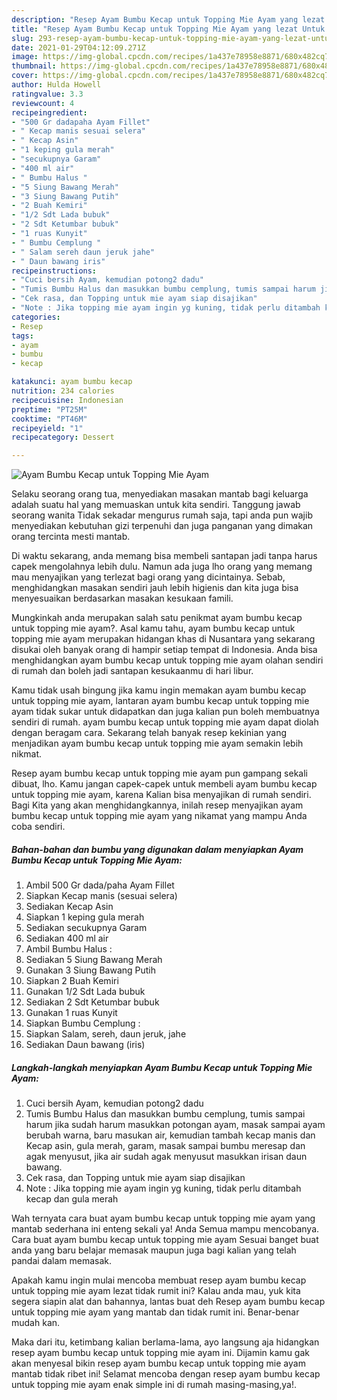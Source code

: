 ```yaml
---
description: "Resep Ayam Bumbu Kecap untuk Topping Mie Ayam yang lezat Untuk Jualan"
title: "Resep Ayam Bumbu Kecap untuk Topping Mie Ayam yang lezat Untuk Jualan"
slug: 293-resep-ayam-bumbu-kecap-untuk-topping-mie-ayam-yang-lezat-untuk-jualan
date: 2021-01-29T04:12:09.271Z
image: https://img-global.cpcdn.com/recipes/1a437e78958e8871/680x482cq70/ayam-bumbu-kecap-untuk-topping-mie-ayam-foto-resep-utama.jpg
thumbnail: https://img-global.cpcdn.com/recipes/1a437e78958e8871/680x482cq70/ayam-bumbu-kecap-untuk-topping-mie-ayam-foto-resep-utama.jpg
cover: https://img-global.cpcdn.com/recipes/1a437e78958e8871/680x482cq70/ayam-bumbu-kecap-untuk-topping-mie-ayam-foto-resep-utama.jpg
author: Hulda Howell
ratingvalue: 3.3
reviewcount: 4
recipeingredient:
- "500 Gr dadapaha Ayam Fillet"
- " Kecap manis sesuai selera"
- " Kecap Asin"
- "1 keping gula merah"
- "secukupnya Garam"
- "400 ml air"
- " Bumbu Halus "
- "5 Siung Bawang Merah"
- "3 Siung Bawang Putih"
- "2 Buah Kemiri"
- "1/2 Sdt Lada bubuk"
- "2 Sdt Ketumbar bubuk"
- "1 ruas Kunyit"
- " Bumbu Cemplung "
- " Salam sereh daun jeruk jahe"
- " Daun bawang iris"
recipeinstructions:
- "Cuci bersih Ayam, kemudian potong2 dadu"
- "Tumis Bumbu Halus dan masukkan bumbu cemplung, tumis sampai harum jika sudah harum masukkan potongan ayam, masak sampai ayam berubah warna, baru masukan air, kemudian tambah kecap manis dan Kecap asin, gula merah, garam, masak sampai bumbu meresap dan agak menyusut, jika air sudah agak menyusut masukkan irisan daun bawang."
- "Cek rasa, dan Topping untuk mie ayam siap disajikan"
- "Note : Jika topping mie ayam ingin yg kuning, tidak perlu ditambah kecap dan gula merah"
categories:
- Resep
tags:
- ayam
- bumbu
- kecap

katakunci: ayam bumbu kecap 
nutrition: 234 calories
recipecuisine: Indonesian
preptime: "PT25M"
cooktime: "PT46M"
recipeyield: "1"
recipecategory: Dessert

---
```



![Ayam Bumbu Kecap untuk Topping Mie Ayam](https://img-global.cpcdn.com/recipes/1a437e78958e8871/680x482cq70/ayam-bumbu-kecap-untuk-topping-mie-ayam-foto-resep-utama.jpg)

Selaku seorang orang tua, menyediakan masakan mantab bagi keluarga adalah suatu hal yang memuaskan untuk kita sendiri. Tanggung jawab seorang  wanita Tidak sekadar mengurus rumah saja, tapi anda pun wajib menyediakan kebutuhan gizi terpenuhi dan juga panganan yang dimakan orang tercinta mesti mantab.

Di waktu  sekarang, anda memang bisa membeli santapan jadi tanpa harus capek mengolahnya lebih dulu. Namun ada juga lho orang yang memang mau menyajikan yang terlezat bagi orang yang dicintainya. Sebab, menghidangkan masakan sendiri jauh lebih higienis dan kita juga bisa menyesuaikan berdasarkan masakan kesukaan famili. 



Mungkinkah anda merupakan salah satu penikmat ayam bumbu kecap untuk topping mie ayam?. Asal kamu tahu, ayam bumbu kecap untuk topping mie ayam merupakan hidangan khas di Nusantara yang sekarang disukai oleh banyak orang di hampir setiap tempat di Indonesia. Anda bisa menghidangkan ayam bumbu kecap untuk topping mie ayam olahan sendiri di rumah dan boleh jadi santapan kesukaanmu di hari libur.

Kamu tidak usah bingung jika kamu ingin memakan ayam bumbu kecap untuk topping mie ayam, lantaran ayam bumbu kecap untuk topping mie ayam tidak sukar untuk didapatkan dan juga kalian pun boleh membuatnya sendiri di rumah. ayam bumbu kecap untuk topping mie ayam dapat diolah dengan beragam cara. Sekarang telah banyak resep kekinian yang menjadikan ayam bumbu kecap untuk topping mie ayam semakin lebih nikmat.

Resep ayam bumbu kecap untuk topping mie ayam pun gampang sekali dibuat, lho. Kamu jangan capek-capek untuk membeli ayam bumbu kecap untuk topping mie ayam, karena Kalian bisa menyajikan di rumah sendiri. Bagi Kita yang akan menghidangkannya, inilah resep menyajikan ayam bumbu kecap untuk topping mie ayam yang nikamat yang mampu Anda coba sendiri.

<!--inarticleads1-->

##### Bahan-bahan dan bumbu yang digunakan dalam menyiapkan Ayam Bumbu Kecap untuk Topping Mie Ayam:

1. Ambil 500 Gr dada/paha Ayam Fillet
1. Siapkan  Kecap manis (sesuai selera)
1. Sediakan  Kecap Asin
1. Siapkan 1 keping gula merah
1. Sediakan secukupnya Garam
1. Sediakan 400 ml air
1. Ambil  Bumbu Halus :
1. Sediakan 5 Siung Bawang Merah
1. Gunakan 3 Siung Bawang Putih
1. Siapkan 2 Buah Kemiri
1. Gunakan 1/2 Sdt Lada bubuk
1. Sediakan 2 Sdt Ketumbar bubuk
1. Gunakan 1 ruas Kunyit
1. Siapkan  Bumbu Cemplung :
1. Siapkan  Salam, sereh, daun jeruk, jahe
1. Sediakan  Daun bawang (iris)




<!--inarticleads2-->

##### Langkah-langkah menyiapkan Ayam Bumbu Kecap untuk Topping Mie Ayam:

1. Cuci bersih Ayam, kemudian potong2 dadu
1. Tumis Bumbu Halus dan masukkan bumbu cemplung, tumis sampai harum jika sudah harum masukkan potongan ayam, masak sampai ayam berubah warna, baru masukan air, kemudian tambah kecap manis dan Kecap asin, gula merah, garam, masak sampai bumbu meresap dan agak menyusut, jika air sudah agak menyusut masukkan irisan daun bawang.
1. Cek rasa, dan Topping untuk mie ayam siap disajikan
1. Note : Jika topping mie ayam ingin yg kuning, tidak perlu ditambah kecap dan gula merah




Wah ternyata cara buat ayam bumbu kecap untuk topping mie ayam yang mantab sederhana ini enteng sekali ya! Anda Semua mampu mencobanya. Cara buat ayam bumbu kecap untuk topping mie ayam Sesuai banget buat anda yang baru belajar memasak maupun juga bagi kalian yang telah pandai dalam memasak.

Apakah kamu ingin mulai mencoba membuat resep ayam bumbu kecap untuk topping mie ayam lezat tidak rumit ini? Kalau anda mau, yuk kita segera siapin alat dan bahannya, lantas buat deh Resep ayam bumbu kecap untuk topping mie ayam yang mantab dan tidak rumit ini. Benar-benar mudah kan. 

Maka dari itu, ketimbang kalian berlama-lama, ayo langsung aja hidangkan resep ayam bumbu kecap untuk topping mie ayam ini. Dijamin kamu gak akan menyesal bikin resep ayam bumbu kecap untuk topping mie ayam mantab tidak ribet ini! Selamat mencoba dengan resep ayam bumbu kecap untuk topping mie ayam enak simple ini di rumah masing-masing,ya!.

